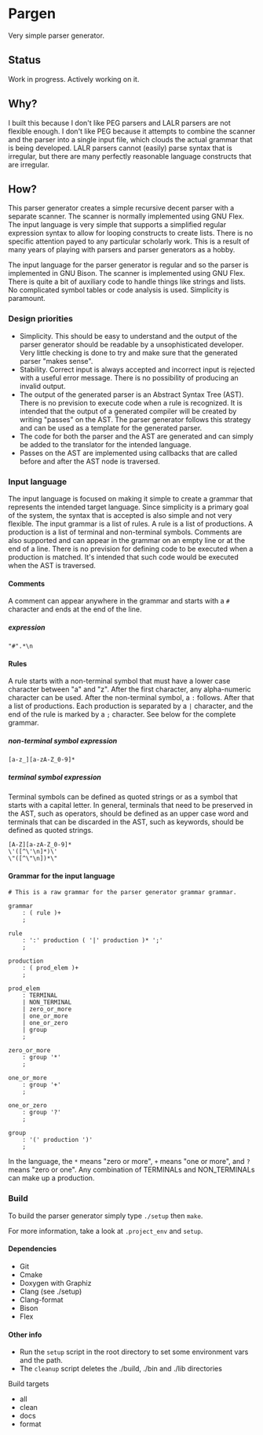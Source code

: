 # Pargen
Very simple parser generator. 

## Status

Work in progress. Actively working on it. 

## Why?

I built this because I don't like PEG parsers and LALR parsers are not flexible enough. I don't like PEG because it attempts to combine the scanner and the parser into a single input file, which clouds the actual grammar that is being developed. LALR parsers cannot (easily) parse syntax that is irregular, but there are many perfectly reasonable language constructs that are irregular. 

## How?

This parser generator creates a simple recursive decent parser with a separate scanner. The scanner is normally implemented using GNU Flex. The input language is very simple that supports a simplified regular expression syntax to allow for looping constructs to create lists. There is no specific attention payed to any particular scholarly work. This is a result of many years of playing with parsers and parser generators as a hobby.

The input language for the parser generator is regular and so the parser is implemented in GNU Bison. The scanner is implemented using GNU Flex. There is quite a bit of auxiliary code to handle things like strings and lists. No complicated symbol tables or code analysis is used. Simplicity is paramount. 

### Design priorities

* Simplicity. This should be easy to understand and the output of the parser generator should be readable by a unsophisticated developer. Very little checking is done to try and make sure that the generated parser "makes sense".
* Stability. Correct input is always accepted and incorrect input is rejected with a useful error message. There is no possibility of producing an invalid output.
* The output of the generated parser is an Abstract Syntax Tree (AST). There is no prevision to execute code when a rule is recognized. It is intended that the output of a generated compiler will be created by writing "passes" on the AST. The parser generator follows this strategy and can be used as a template for the generated parser.
* The code for both the parser and the AST are generated and can simply be added to the translator for the intended language. 
* Passes on the AST are implemented using callbacks that are called before and after the AST node is traversed.

### Input language

The input language is focused on making it simple to create a grammar that represents the intended target language. Since simplicity is a primary goal of the system, the syntax that is accepted is also simple and not very flexible.  The input grammar is a list of rules. A rule is a list of productions. A production is a list of terminal and non-terminal symbols. Comments are also supported and can appear in the grammar on an empty line or at the end of a line. There is no prevision for defining code to be executed when a production is matched. It's intended that such code would be executed when the AST is traversed.

#### Comments

A comment can appear anywhere in the grammar and starts with a ``#`` character and ends at the end of the line.

##### expression

```"#".*\n```

#### Rules

A rule starts with a non-terminal symbol that must have a lower case character between "a" and "z". After the first character, any alpha-numeric character can be used. After the non-terminal symbol, a ``:`` follows. After that a list of productions. Each production is separated by a ``|`` character, and the end of the rule is marked by a ``;`` character. See below for the complete grammar.

##### non-terminal symbol expression

```[a-z_][a-zA-Z_0-9]*```

##### terminal symbol expression

Terminal symbols can be defined as quoted strings or as a symbol that starts with a capital letter. In general, terminals that need to be preserved in the AST, such as operators, should be defined as an upper case word and terminals that can be discarded in the AST, such as keywords, should be defined as quoted strings.

```
[A-Z][a-zA-Z_0-9]*
\'([^\'\n]*)\'
\"([^\"\n])*\"
```

#### Grammar for the input language

```
# This is a raw grammar for the parser generator grammar grammar.

grammar
    : ( rule )+
    ;

rule
    : ':' production ( '|' production )* ';'
    ;

production
    : ( prod_elem )+
    ;

prod_elem
    : TERMINAL
    | NON_TERMINAL
    | zero_or_more
    | one_or_more
    | one_or_zero
    | group
    ;

zero_or_more
    : group '*'
    ;

one_or_more
    : group '+'
    ;

one_or_zero
    : group '?'
    ;

group
    : '(' production ')'
    ;

```

In the language, the ``*`` means "zero or more", ``+`` means "one or more", and ``?`` means "zero or one". Any combination of TERMINALs and NON_TERMINALs can make up a production.

### Build

To build the parser generator simply type ``./setup`` then ``make``. 

For more information, take a look at ``.project_env`` and ``setup``.

#### Dependencies

* Git
* Cmake
* Doxygen with Graphiz
* Clang (see ./setup)
* Clang-format
* Bison
* Flex

#### Other info

* Run the ``setup`` script in the root directory to set some environment vars and the path. 
* The ``cleanup`` script deletes the ./build, ./bin and ./lib directories

Build targets
* all
* clean
* docs
* format


